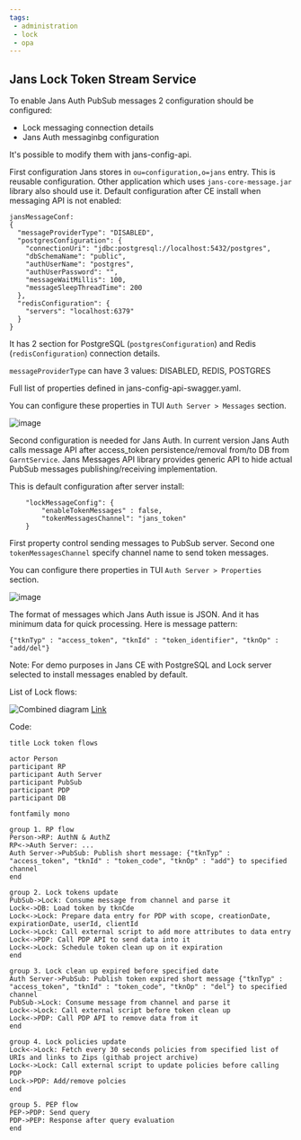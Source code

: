 ```yaml
---
tags:
 - administration
 - lock
 - opa
---
```


## Jans Lock Token Stream Service

To enable Jans Auth PubSub messages 2 configuration should be configured:
  * Lock messaging connection details
  * Jans Auth messaginbg configuration
  
It's possible to modify them with jans-config-api.

First configuration Jans stores in `ou=configuration,o=jans` entry. This is reusable configuration. Other application which uses `jans-core-message.jar` library also should use it.
Default configuration after CE install when messaging API is not enabled:

```
jansMessageConf:
{
  "messageProviderType": "DISABLED",
  "postgresConfiguration": {
    "connectionUri": "jdbc:postgresql://localhost:5432/postgres",
    "dbSchemaName": "public",
    "authUserName": "postgres",
    "authUserPassword": "",
    "messageWaitMillis": 100,
    "messageSleepThreadTime": 200
  },
  "redisConfiguration": {
    "servers": "localhost:6379"
  }
}
```

It has 2 section for PostgreSQL (`postgresConfiguration`) and Redis (`redisConfiguration`) connection details.

`messageProviderType` can have 3 values: DISABLED, REDIS, POSTGRES

Full list of properties defined in jans-config-api-swagger.yaml.

You can configure these properties in TUI `Auth Server > Messages` section.

![image](https://github.com/JanssenProject/jans/assets/39133739/b1e969a6-1b60-4daa-bbca-23983a4d3cd8)

Second configuration is needed for Jans Auth. In current version Jans Auth calls message API after access_token persistence/removal from/to DB from `GarntService`. Jans Messages API library provides generic API to hide actual PubSub messages publishing/receiving implementation.

This is default configuration after server install:

```
    "lockMessageConfig": {
        "enableTokenMessages" : false,
        "tokenMessagesChannel": "jans_token"
    }
```
First property control sending messages to PubSub server. Second one `tokenMessagesChannel` specify channel name to send token messages.

You can configure there properties in TUI `Auth Server > Properties` section.

![image](https://github.com/JanssenProject/jans/assets/39133739/87282ed5-ce8f-49f4-9481-b82ae1b10abe)


The format of messages which Jans Auth issue is JSON. And it has minimum data for quick processing. Here is message pattern:

```
{"tknTyp" : "access_token", "tknId" : "token_identifier", "tknOp" : "add/del"}
```

Note: For demo purposes in Jans CE with PostgreSQL and Lock server selected to install messages enabled by default.


List of Lock flows:

![Combined diagram](../../assets/lock-flows.png)
[Link](https://sequencediagram.org/index.html#initialData=C4S2BsFMAIBkHsDGBrax7MgO2gM3PAO4DOAUKQIaLoBO0ACpDcfFqQA4U2iIidbBoAJXocuPPhQHQAggFdgAC2gBlJgDcmY7iF79B9OQCMVx7RP0MAIqM469UwVYBC5XK2C4KAWxDgAntDerPDkAOY08HLs0ACMAHTC9HgEhKSMzKwAtAB8IgBcsgqKAHLQAGRFSgBapCIAPLnySqoaTIXxnaTNymo0mjS5hibGhcPgIMTKU-DcQZDExBRhkIUA3gBEwMhYACr+7BvQhRtUiAvEAPromFgbADTQWzsAkgAmRyc32JeI8G+QB5PbZYADyh2OTwobw+AF80PBoMR2JBeLgQJA3tBEIopFhIOBSNg3uFItFoAAmRIIFAI27EaDRN4UYCQdLGUxGXI05CFADCrGIcm8MBFi2WMFwkW82NxWHx4GgUixdmIMDApB5jRyLkKCGhdOw0CMgRBfIBmqQyG1PLGNEgdhgzOAFGg2GANEC7jo9Bs0EIYGmfxRj0Q9pZIFYVhZkEekAAHuwQDQI1GY485GqaO9QxN3e9LSgbVb+RRwIqE6yaFgy0iw3xBOglTCgrMYCyPSAjAoFgjoM7Xe7PYXrUMbKXy9ZkjJ6C8+2qsFiB9AQAJERqtdyS6ocZi5FBDThEFApIyYqwV4IE0mU6BWETF6SojEAMzUq3Yk84cnX5OY42QN6MDIqiIDov+zpsj0rT9EwQwcqMDDGBMUyHm6iZ-liMxzGKSwrNAmwgvsEInGcFzXBg2BAs8WDvJ8wKUVgvz-ICjw0eC9EbAC4AbPCTYgWiGJYjieIEuyIxcjktrQAKWBCiK8zivhUrwDKInygSSqLtAqrqsAI7FigE4VvGVY1oqxD1uwghGIBbZocekCntEBljvQxlTrIs59vawSaP2LKuipMoasST7kgALO+tLsPAEy8L2TIxq5UnbgAYpAwA4m6AyBC+AAMSKoqwbwMrF8UYgywVIiign-ihgjwLg0AAKpCC8DLKtAExYMgDJNtUfAMgAFGEgYUEYOmRAAVqighcDiICaAAlCl0l8mWJlmbWlk0A2fZJayOlxbolUAUB2KbauYRTiObmFDIMIAPS+fA-nlQlZBhaQETPtAACsiT0AAosk+BEOkoP3a02kAI5yEw-jpDYQyg4UQgLLFcntrgVbQPDiM5WWcipmwxJAA)


Code:

```
title Lock token flows

actor Person
participant RP
participant Auth Server
participant PubSub
participant PDP
participant DB

fontfamily mono

group 1. RP flow
Person->RP: AuthN & AuthZ
RP<->Auth Server: ...
Auth Server->PubSub: Publish short message: {"tknTyp" : "access_token", "tknId" : "token_code", "tknOp" : "add"} to specified channel
end

group 2. Lock tokens update
PubSub->Lock: Consume message from channel and parse it
Lock<->DB: Load token by tknCde
Lock<->Lock: Prepare data entry for PDP with scope, creationDate, expirationDate, userId, clientId
Lock<->Lock: Call external script to add more attributes to data entry
Lock<->PDP: Call PDP API to send data into it
Lock<->Lock: Schedule token clean up on it expiration
end

group 3. Lock clean up expired before specified date
Auth Server->PubSub: Publish token expired short message {"tknTyp" : "access_token", "tknId" : "token_code", "tknOp" : "del"} to specified channel
PubSub->Lock: Consume message from channel and parse it
Lock<->Lock: Call external script before token clean up
Lock<->PDP: Call PDP API to remove data from it
end

group 4. Lock policies update
Lock<->Lock: Fetch every 30 seconds policies from specified list of URIs and links to Zips (githab project archive)
Lock<->Lock: Call external script to update policies before calling PDP
Lock->PDP: Add/remove polcies
end

group 5. PEP flow
PEP->PDP: Send query
PDP->PEP: Response after query evaluation
end
```
